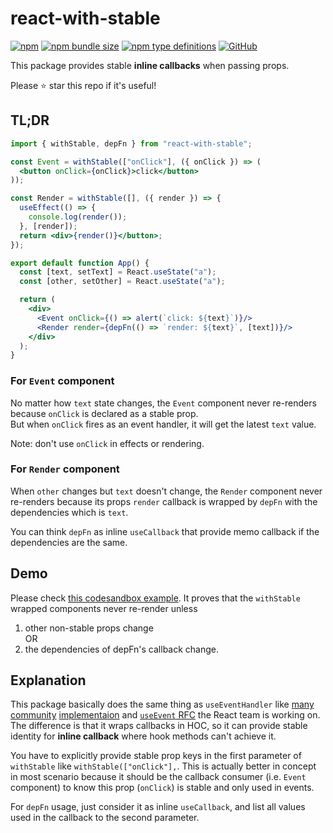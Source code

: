 # react-with-stable

[![npm](https://img.shields.io/npm/v/react-with-stable?style=flat-square)](https://www.npmjs.com/package/react-with-stable)
[![npm bundle size](https://img.shields.io/bundlephobia/minzip/react-with-stable?style=flat-square)](https://bundlephobia.com/result?p=react-with-stable)
[![npm type definitions](https://img.shields.io/npm/types/typescript?style=flat-square)](https://github.com/oney/react-with-stable/blob/master/src/index.tsx)
[![GitHub](https://img.shields.io/github/license/oney/react-with-stable?style=flat-square)](https://github.com/oney/react-with-stable/blob/master/LICENSE)

This package provides stable **inline callbacks** when passing props.

Please ⭐ star this repo if it's useful!

## TL;DR
```jsx
import { withStable, depFn } from "react-with-stable";

const Event = withStable(["onClick"], ({ onClick }) => (
  <button onClick={onClick}>click</button>
));

const Render = withStable([], ({ render }) => {
  useEffect(() => {
    console.log(render());
  }, [render]);
  return <div>{render()}</button>;
});

export default function App() {
  const [text, setText] = React.useState("a");
  const [other, setOther] = React.useState("a");

  return (
    <div>
      <Event onClick={() => alert(`click: ${text}`)}/>
      <Render render={depFn(() => `render: ${text}`, [text])}/>
    </div>
  );
}
```
### For `Event` component

No matter how `text` state changes, the `Event` component never re-renders because `onClick` is declared as a stable prop.  
But when `onClick` fires as an event handler, it will get the latest `text` value.

Note: don't use `onClick` in effects or rendering.

### For `Render` component

When `other` changes but `text` doesn't change, the `Render` component never re-renders because its props `render` callback is wrapped by `depFn` with the dependencies which is `text`.

You can think `depFn` as inline `useCallback` that provide memo callback if the dependencies are the same.

## Demo
Please check [this codesandbox example](https://codesandbox.io/s/withstable-hoc-ogfep7?file=/src/App.tsx). It proves that the `withStable` wrapped components never re-render unless
1. other non-stable props change  
OR
2. the dependencies of depFn's callback change.

## Explanation
This package basically does the same thing as `useEventHandler` like [many](https://github.com/Volune/use-event-callback) [community](https://ahooks.js.org/hooks/use-memoized-fn) [implementaion](https://reactjs.org/docs/hooks-faq.html#how-to-read-an-often-changing-value-from-usecallback) and [`useEvent` RFC](https://github.com/reactjs/rfcs/pull/220) the React team is working on. The difference is that it wraps callbacks in HOC, so it can provide stable identity for **inline callback** where hook methods can't achieve it.

You have to explicitly provide stable prop keys in the first parameter of `withStable` like `withStable(["onClick"],`. This is actually better in concept in most scenario because it should be the callback consumer (i.e. `Event` component) to know this prop (`onClick`) is stable and only used in events.

For `depFn` usage, just consider it as inline `useCallback`, and list all values used in the callback to the second parameter.